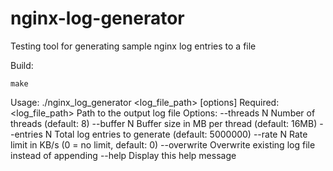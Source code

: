 # nginx-log-generator
Testing tool for generating sample nginx log entries to a file

Build: 

```
make
```

Usage: ./nginx_log_generator <log_file_path> [options]
Required:
  <log_file_path>   Path to the output log file
Options:
  --threads N      Number of threads (default: 8)
  --buffer N       Buffer size in MB per thread (default: 16MB)
  --entries N      Total log entries to generate (default: 5000000)
  --rate N         Rate limit in KB/s (0 = no limit, default: 0)
  --overwrite      Overwrite existing log file instead of appending
  --help           Display this help message

